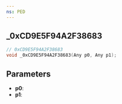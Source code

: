 ```yaml
---
ns: PED
---
```

## _0xCD9E5F94A2F38683

```c
// 0xCD9E5F94A2F38683
void _0xCD9E5F94A2F38683(Any p0, Any p1);
```

## Parameters
* **p0**:
* **p1**:
